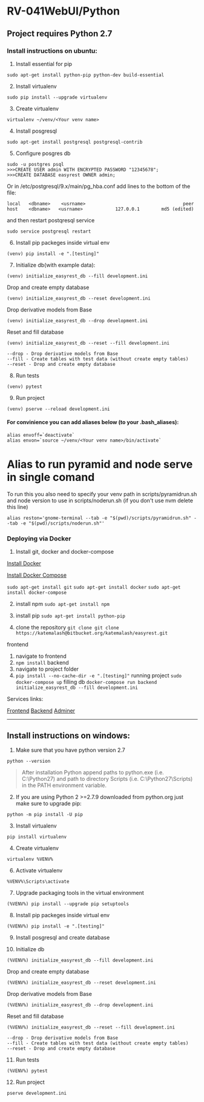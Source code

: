 # RV-041WebUI/Python

## Project requires Python 2.7

### Install instructions on ubuntu:

1. Install essential for pip

`sudo apt-get install python-pip python-dev build-essential`

2. Install virtualenv

`sudo pip install --upgrade virtualenv`

3. Create virtualenv

`virtualenv ~/venv/<Your venv name>`

4. Install posgresql

`sudo apt-get install postgresql postgresql-contrib`

5. Configure posgres db

```
sudo -u postgres psql
>>>CREATE USER admin WITH ENCRYPTED PASSWORD "12345678";
>>>CREATE DATABASE easyrest OWNER admin;
```

Or
in /etc/postgresql/9.x/main/pg_hba.conf add lines to the bottom of the file:

```
local   <dbname>    <usrname>                                    peer
host    <dbname>   <usrname>            127.0.0.1        md5 (edited)
```

and then restart postqresql service

`sudo service postgresql restart`

6. Install pip packeges inside virtual env

`(venv) pip install -e ".[testing]"`

7. Initialize db(with example data):

`(venv) initialize_easyrest_db --fill development.ini`

Drop and create empty database

`(venv) initialize_easyrest_db --reset development.ini`

Drop derivative models from Base

`(venv) initialize_easyrest_db --drop development.ini`

Reset and fill database

`(venv) initialize_easyrest_db --reset --fill development.ini`

```
--drop - Drop derivative models from Base
--fill - Create tables with test data (without create empty tables)
--reset - Drop and create empty database
```

8. Run tests

`(venv) pytest`

9. Run project

`(venv) pserve --reload development.ini`

#### For convinience you can add aliases below (to your .bash_aliases):

```
alias envoff=`deactivate`
alias envon=`source ~/venv/<Your venv name>/bin/activate`
```

# Alias to run pyramid and node serve in single comand

To run this you also need to specify your venv path in scripts/pyramidrun.sh and
node version to use in scripts/noderun.sh (if you don't use nvm delete this line)

```
alias reston='gnome-terminal --tab -e "$(pwd)/scripts/pyramidrun.sh" --tab -e "$(pwd)/scripts/noderun.sh"'
```

### Deploying via Docker

1. Install git, docker and docker-compose

[Install Docker](https://docs.docker.com/install/linux/docker-ce/ubuntu/)

[Install Docker Compose](https://docs.docker.com/compose/install/)

 `sudo apt-get install git`
 `sudo apt-get install docker`
 `sudo apt-get install docker-compose`

2. install npm
 `sudo apt-get install npm`

3. install pip
 `sudo apt-get install python-pip`

4. clone the repository
 `git clone git clone https://katemalash@bitbucket.org/katemalash/easyrest.git`

frontend
1. navigate to frontend
2. `npm install`
backend
1. navigate to project folder
2. `pip install --no-cache-dir -e ".[testing]"`
running project
`sudo docker-compose up`
filling db
`docker-compose run backend initialize_easyrest_db --fill development.ini`



Services links:

[Frontend](http://127.0.0.1:8880)
[Backend](http://127.0.0.1:8881)
[Adminer](http://127.0.0.1:8882)


---

## Install instructions on windows:

1. Make sure that you have python version 2.7

`python --version`

> After installation Python append paths to python.exe (i.e. C:\Python27) and path to directory Scripts (i.e. C:\Python27\Scripts) in the PATH environment variable.

2. If you are using Python 2 >=2.7.9 downloaded from python.org just make sure to upgrade pip:

`python -m pip install -U pip`

3. Install virtualenv

`pip install virtualenv`

4. Create virtualenv

`virtualenv %VENV%`

6. Activate virtualenv

`%VENV%\Scripts\activate`

7. Upgrade packaging tools in the virtual environment

`(%VENV%) pip install --upgrade pip setuptools`

8. Install pip packeges inside virtual env

`(%VENV%) pip install -e ".[testing]"`

9. Install posgresql and create database

10. Initialize db

`(%VENV%) initialize_easyrest_db --fill development.ini`

Drop and create empty database

`(%VENV%) initialize_easyrest_db --reset development.ini`

Drop derivative models from Base

`(%VENV%) initialize_easyrest_db --drop development.ini`

Reset and fill database

`(%VENV%) initialize_easyrest_db --reset --fill development.ini`

```
--drop - Drop derivative models from Base
--fill - Create tables with test data (without create empty tables)
--reset - Drop and create empty database
```

11. Run tests

`(%VENV%) pytest`

12. Run project

`pserve development.ini`
